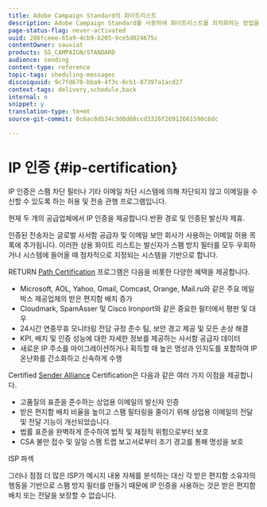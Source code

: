 ```yaml
---
title: Adobe Campaign Standard의 화이트리스트
description: Adobe Campaign Standard를 사용하여 화이트리스트를 최적화하는 방법을 살펴보십시오.
page-status-flag: never-activated
uuid: 286fceee-65a9-4cb9-b205-9ce5d024675c
contentOwner: sauviat
products: SG_CAMPAIGN/STANDARD
audience: sending
content-type: reference
topic-tags: sheduling-messages
discoiquuid: 9c7fd670-bba9-4f3c-8cb1-87397a1acd27
context-tags: delivery,schedule,back
internal: n
snippet: y
translation-type: tm+mt
source-git-commit: 0c6ac8db34c3d8d68ccd3326f26912661598c6dc

---
```



# IP 인증 {#ip-certification}

IP 인증은 스팸 차단 필터나 기타 이메일 차단 시스템에 의해 차단되지 않고 이메일을 수신할 수 있도록 하는 허용 및 전송 관행 프로그램입니다.

현재 두 개의 공급업체에서 IP 인증을 제공합니다.반환 경로 및 인증된 발신자 제휴.

인증된 전송자는 글로벌 사서함 공급자 및 이메일 보안 회사가 사용하는 이메일 허용 목록에 추가됩니다. 이러한 상용 화이트 리스트는 발신자가 스팸 방지 필터를 모두 우회하거나 시스템에 들어올 때 점차적으로 지정되는 시스템을 기반으로 합니다.

RETURN [Path Certification](https://www.validity.com/products/returnpath/certification/) 프로그램은 다음을 비롯한 다양한 혜택을 제공합니다.
* Microsoft, AOL, Yahoo, Gmail, Comcast, Orange, Mail.ru와 같은 주요 메일박스 제공업체의 받은 편지함 배치 증가
* Cloudmark, SpamAsser 및 Cisco Ironport와 같은 중요한 필터에서 평판 및 대우
* 24시간 연중무휴 모니터링 전담 규정 준수 팀, 보안 경고 제공 및 모든 손상 해결
* KPI, 배치 및 인증 성능에 대한 자세한 정보를 제공하는 사서함 공급자 데이터
* 새로운 IP 주소를 마이그레이션하거나 획득할 때 높은 명성과 인지도를 포함하여 IP 온난화를 간소화하고 신속하게 수행

Certified [Sender Alliance](https://certified-senders.org/certification-process/) Certification은 다음과 같은 여러 가지 이점을 제공합니다.
* 고품질의 표준을 준수하는 상업용 이메일의 발신자 인증
* 받은 편지함 배치 비율을 높이고 스팸 필터링을 줄이기 위해 상업용 이메일의 전달 및 전달 기능이 개선되었습니다.
* 법률 표준을 완벽하게 준수하여 법적 및 재정적 위험으로부터 보호
* CSA 불만 접수 및 일일 스팸 트랩 보고서로부터 조기 경고를 통해 명성을 보호

ISP 파섹

그러나 점점 더 많은 ISP가 메시지 내용 자체를 분석하는 대신 각 받은 편지함 소유자의 행동을 기반으로 스팸 방지 필터를 만들기 때문에 IP 인증을 사용하는 것은 받은 편지함 배치 또는 전달을 보장할 수 없습니다.
